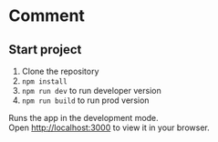# Comment


## Start project
1. Clone the repository
2. `npm install`
3. `npm run dev` to run developer version
3. `npm run build` to run prod version

Runs the app in the development mode.\
Open [http://localhost:3000](http://localhost:3000) to view it in your browser.
